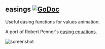 ## easings [![GoDoc](https://godoc.org/github.com/MattSwanson/raylib-go/easings?status.svg)](https://godoc.org/github.com/MattSwanson/raylib-go/easings)

Useful easing functions for values animation.

A port of Robert Penner's [easing equations](http://robertpenner.com/easing/).

![screenshot](https://goo.gl/crzRrH)
